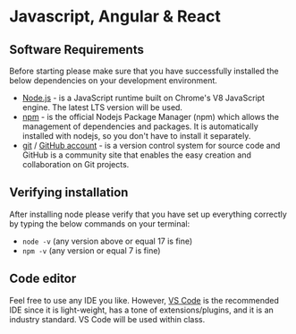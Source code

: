 # Javascript, Angular & React

## Software Requirements

Before starting please make sure that you have successfully installed the below dependencies on your development environment.

- [Node.js](https://nodejs.org/en/) - is a JavaScript runtime built on Chrome's V8 JavaScript engine. The latest LTS version will be used.
- [npm](https://www.npmjs.com/) - is the official Nodejs Package Manager (npm) which allows the management of dependencies and packages. It is automatically installed with nodejs, so you don't have to install it separately.
- [git](https://git-scm.com/) / [GitHub account](https://github.com/) - is a version control system for source code and GitHub is a community site that enables the easy creation and collaboration on Git projects.

## Verifying installation

After installing node please verify that you have set up everything correctly by typing the below commands on your terminal:

- `node -v` (any version above or equal 17 is fine)
- `npm -v` (any version or equal 7 is fine)

## Code editor

Feel free to use any IDE you like. However, [VS Code](https://code.visualstudio.com/) is the recommended IDE since it is light-weight, has a tone of extensions/plugins, and it is an industry standard. 
VS Code will be used within class.
